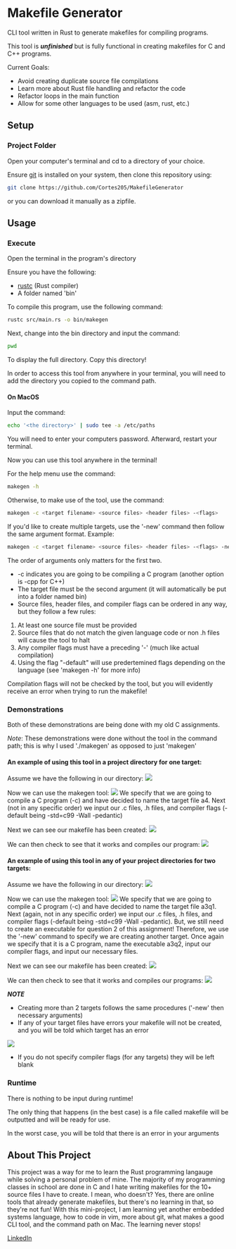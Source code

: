 # Makefile Generator
CLI tool written in Rust to generate makefiles for compiling programs.

This tool is ***unfinished*** but is fully functional in creating makefiles for C and C++ programs.

Current Goals:
* Avoid creating duplicate source file compilations
* Learn more about Rust file handling and refactor the code
* Refactor loops in the main function
* Allow for some other languages to be used (asm, rust, etc.)

## Setup
### Project Folder
Open your computer's terminal and cd to a directory of your choice.

Ensure [git](https://git-scm.com/) is installed on your system, then clone this repository using:

```sh
git clone https://github.com/Cortes205/MakefileGenerator
```

or you can download it manually as a zipfile.

## Usage
### Execute
Open the terminal in the program's directory

Ensure you have the following:
* [rustc](https://www.rust-lang.org/tools/install) (Rust compiler)
* A folder named 'bin'

To compile this program, use the following command:

```sh
rustc src/main.rs -o bin/makegen 
```

Next, change into the bin directory and input the command:
```sh
pwd
```
To display the full directory. Copy this directory!

In order to access this tool from anywhere in your terminal, you will need to add the directory you copied to the command path.

#### On MacOS
Input the command:
```sh
echo '<the directory>' | sudo tee -a /etc/paths
```
You will need to enter your computers password. Afterward, restart your terminal.

Now you can use this tool anywhere in the terminal!

For the help menu use the command:
```sh
makegen -h
```

Otherwise, to make use of the tool, use the command:
```sh
makegen -c <target filename> <source files> <header files> -<flags>
```

If you'd like to create multiple targets, use the '-new' command then follow the same argument format. Example:
```sh
makegen -c <target filename> <source files> <header files> -<flags> -new -c <second target> <source files> <header files> -<flags>
```

The order of arguments only matters for the first two.

* -c indicates you are going to be compiling a C program (another option is -cpp for C++)
* The target file must be the second argument (it will automatically be put into a folder named bin)
* Source files, header files, and compiler flags can be ordered in any way, but they follow a few rules:

1. At least one source file must be provided
2. Source files that do not match the given language code or non .h files will cause the tool to halt
3. Any compiler flags must have a preceding '-' (much like actual compilation)
4. Using the flag "-default" will use predertemined flags depending on the language (see 'makegen -h' for more info)

Compilation flags will not be checked by the tool, but you will evidently receive an error when trying to run the makefile!

### Demonstrations
Both of these demonstrations are being done with my old C assignments.

*Note*: These demonstrations were done without the tool in the command path; this is why I used './makegen' as opposed to just 'makegen'
#### An example of using this tool in a project directory for one target:
Assume we have the following in our directory:
<img src="./assets/ex1p1.png">

Now we can use the makegen tool:
<img src="./assets/ex1p2.png">
We specify that we are going to compile a C program (-c) and have decided to name 
the target file a4. Next (not in any specific order) we input our .c files, .h files, and compiler flags (-default
being -std=c99 -Wall -pedantic)

Next we can see our makefile has been created:
<img src="./assets/ex1p3.png">

We can then check to see that it works and compiles our program:
<img src="./assets/ex1p4.png">

#### An example of using this tool in any of your project directories for two targets:
Assume we have the following in our directory:
<img src="./assets/ex2p1.png">

Now we can use the makegen tool:
<img src="./assets/ex2p2.png">
We specify that we are going to compile a C program (-c) and have decided to name 
the target file a3q1. Next (again, not in any specific order) we input our .c files, .h files, and compiler flags (-default
being -std=c99 -Wall -pedantic). But, we still need to create an executable for question 2 of this assignment! Therefore,
we use the '-new' command to specify we are creating another target. Once again we specify that it is a 
C program, name the executable a3q2, input our compiler flags, and input our necessary files.

Next we can see our makefile has been created:
<img src="./assets/ex2p3.png">

We can then check to see that it works and compiles our programs:
<img src="./assets/ex2p4.png">

***NOTE***
* Creating more than 2 targets follows the same procedures ('-new' then necessary arguments)
* If any of your target files have errors your makefile will not be created, and you will be told
which target has an error
<img src="./assets/error.png">

* If you do not specify compiler flags (for any targets) they will be left blank

### Runtime
There is nothing to be input during runtime! 

The only thing that happens (in the best case) is a file called makefile will be outputted and will be ready for use.

In the worst case, you will be told that there is an error in your arguments

## About This Project
This project was a way for me to learn the Rust programming langauge while solving a personal problem of mine. The majority of my programming classes in school are done in C and I hate writing makefiles for the 10+ source files I have to create. I mean, who doesn't? Yes, there are online tools that already generate makefiles, but there's no learning in that, so they're not fun! With this mini-project, I am learning yet another embedded systems language, how to code in vim, more about git, what makes a good CLI tool, and the command path on Mac. The learning never stops!

[LinkedIn](https://www.linkedin.com/in/cortes205/)
